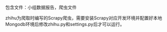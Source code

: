 包含文件：小组数据报告，爬虫文件

zhihu为爬取时编写的Scrapy爬虫，需要安装Scrapy对应开发环境并配置好本地Mongodb环境后修改zhihu.py和settings.py后才可以运行。